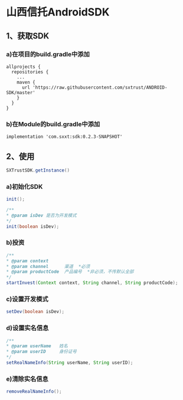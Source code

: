 # 山西信托AndroidSDK

## 1、获取SDK
### a)在项目的build.gradle中添加
```
allprojects {
  repositories {
    ...
    maven {
      url 'https://raw.githubusercontent.com/sxtrust/ANDROID-SDK/master'
    }
  }
}
```
### b)在Module的build.gradle中添加
```
implementation 'com.sxxt:sdk:0.2.3-SNAPSHOT'
```

## 2、使用
```java
SXTrustSDK.getInstance()
```

### a)初始化SDK
```java
init();

/**
* @param isDev 是否为开发模式
*/
init(boolean isDev);
```

### b)投资
```java
/**
* @param context
* @param channel      渠道  *必须
* @param productCode  产品编号  *非必须，不传默认全部
*/
startInvest(Context context, String channel, String productCode);
```
### c)设置开发模式
```java
setDev(boolean isDev);
```

### d)设置实名信息
```java
/**
* @param userName   姓名
* @param userID     身份证号
*/
setRealNameInfo(String userName, String userID);
```

### e)清除实名信息
```java
removeRealNameInfo();
```
